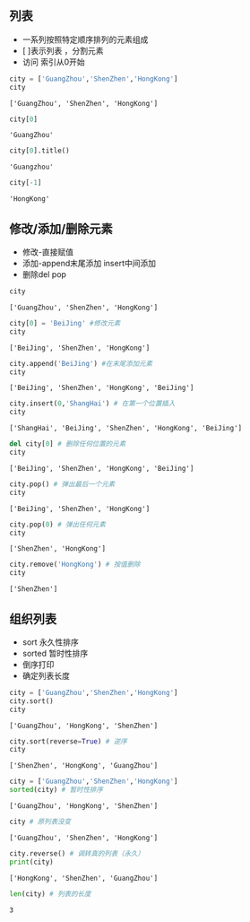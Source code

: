 
## 列表
- 一系列按照特定顺序排列的元素组成
- [ ]表示列表 ，分割元素
- 访问 索引从0开始


```python
city = ['GuangZhou','ShenZhen','HongKong']
city
```




    ['GuangZhou', 'ShenZhen', 'HongKong']




```python
city[0]
```




    'GuangZhou'




```python
city[0].title()
```




    'Guangzhou'




```python
city[-1]
```




    'HongKong'



## 修改/添加/删除元素
- 修改-直接赋值
- 添加-append末尾添加 insert中间添加
- 删除del pop


```python
city
```




    ['GuangZhou', 'ShenZhen', 'HongKong']




```python
city[0] = 'BeiJing' #修改元素
city
```




    ['BeiJing', 'ShenZhen', 'HongKong']




```python
city.append('BeiJing') #在末尾添加元素
city
```




    ['BeiJing', 'ShenZhen', 'HongKong', 'BeiJing']




```python
city.insert(0,'ShangHai') # 在第一个位置插入
city
```




    ['ShangHai', 'BeiJing', 'ShenZhen', 'HongKong', 'BeiJing']




```python
del city[0] # 删除任何位置的元素
city
```




    ['BeiJing', 'ShenZhen', 'HongKong', 'BeiJing']




```python
city.pop() # 弹出最后一个元素
city
```




    ['BeiJing', 'ShenZhen', 'HongKong']




```python
city.pop(0) # 弹出任何元素
city
```




    ['ShenZhen', 'HongKong']




```python
city.remove('HongKong') # 按值删除
city
```




    ['ShenZhen']



## 组织列表
- sort 永久性排序
- sorted 暂时性排序
- 倒序打印
- 确定列表长度


```python
city = ['GuangZhou','ShenZhen','HongKong']
city.sort()
city
```




    ['GuangZhou', 'HongKong', 'ShenZhen']




```python
city.sort(reverse=True) # 逆序
city
```




    ['ShenZhen', 'HongKong', 'GuangZhou']




```python
city = ['GuangZhou','ShenZhen','HongKong']
sorted(city) # 暂时性排序
```




    ['GuangZhou', 'HongKong', 'ShenZhen']




```python
city # 原列表没变
```




    ['GuangZhou', 'ShenZhen', 'HongKong']




```python
city.reverse() # 调转真的列表（永久）
print(city)
```

    ['HongKong', 'ShenZhen', 'GuangZhou']



```python
len(city) # 列表的长度
```




    3


